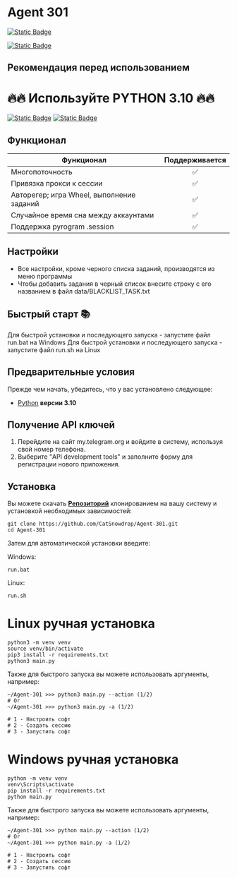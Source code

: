 # Agent 301

[![Static Badge](https://img.shields.io/badge/Telegram-BOT-Link?style=for-the-badge&logo=Telegram&logoColor=white&logoSize=auto&color=blue)](https://t.me/Agent301Bot/app?startapp=onetime352437152)

[![Static Badge](https://img.shields.io/badge/My_Telegram-@CatSnowdrop-Link?style=for-the-badge&logo=Telegram&logoColor=white&logoSize=auto&color=blue)](https://t.me/CatSnowdrop)

## Рекомендация перед использованием

# 🔥🔥 Используйте PYTHON 3.10 🔥🔥

[![Static Badge](https://img.shields.io/badge/README_in_Ukrainian_available-README_%D0%A3%D0%BA%D1%80%D0%B0%D1%97%D0%BD%D1%81%D1%8C%D0%BA%D0%BE%D1%8E_%D0%BC%D0%BE%D0%B2%D0%BE%D1%8E-blue.svg?style=for-the-badge&logo=data:image/svg+xml;base64,PHN2ZyB4bWxucz0iaHR0cDovL3d3dy53My5vcmcvMjAwMC9zdmciIHdpZHRoPSIxMjAwIiBoZWlnaHQ9IjgwMCI+DQo8cmVjdCB3aWR0aD0iMTIwMCIgaGVpZ2h0PSI4MDAiIGZpbGw9IiMwMDU3QjciLz4NCjxyZWN0IHdpZHRoPSIxMjAwIiBoZWlnaHQ9IjQwMCIgeT0iNDAwIiBmaWxsPSIjRkZENzAwIi8+DQo8L3N2Zz4=)](README-UA.md)
[![Static Badge](https://img.shields.io/badge/README_in_russian_available-README_%D0%BD%D0%B0_%D1%80%D1%83%D1%81%D1%81%D0%BA%D0%BE%D0%BC_%D1%8F%D0%B7%D1%8B%D0%BA%D0%B5-blue?style=for-the-badge)](README-RU.md)


## Функционал
| Функционал                                                     | Поддерживается |
|----------------------------------------------------------------|:---------:|
| Многопоточность                                                |     ✅     |
| Привязка прокси к сессии                                       |     ✅     |
| Авторегер; игра Wheel, выполнение заданий                      |     ✅     |
| Случайное время сна между аккаунтами                           |     ✅     |
| Поддержка pyrogram .session                                    |     ✅     |

## Настройки
- Все настройки, кроме черного списка заданий, производятся из меню программы
- Чтобы добавить задания в черный список внесите строку с его названием в файл data/BLACKLIST_TASK.txt

## Быстрый старт 📚
Для быстрой установки и последующего запуска - запустите файл run.bat на Windows
Для быстрой установки и последующего запуска - запустите файл run.sh на Linux

## Предварительные условия
Прежде чем начать, убедитесь, что у вас установлено следующее:
- [Python](https://www.python.org/downloads/) **версии 3.10**

## Получение API ключей
1. Перейдите на сайт my.telegram.org и войдите в систему, используя свой номер телефона.
2. Выберите "API development tools" и заполните форму для регистрации нового приложения.

## Установка
Вы можете скачать [**Репозиторий**](https://github.com/CatSnowdrop/Agent-301) клонированием на вашу систему и установкой необходимых зависимостей:
```shell
git clone https://github.com/CatSnowdrop/Agent-301.git
cd Agent-301
```

Затем для автоматической установки введите:

Windows:
```shell
run.bat
```

Linux:
```shell
run.sh
```


# Linux ручная установка
```shell
python3 -m venv venv
source venv/bin/activate
pip3 install -r requirements.txt
python3 main.py
```

Также для быстрого запуска вы можете использовать аргументы, например:
```shell
~/Agent-301 >>> python3 main.py --action (1/2)
# Or
~/Agent-301 >>> python3 main.py -a (1/2)

# 1 - Настроить софт
# 2 - Создать сессию
# 3 - Запустить софт
```

# Windows ручная установка
```shell
python -m venv venv
venv\Scripts\activate
pip install -r requirements.txt
python main.py
```

Также для быстрого запуска вы можете использовать аргументы, например:
```shell
~/Agent-301 >>> python main.py --action (1/2)
# Or
~/Agent-301 >>> python main.py -a (1/2)

# 1 - Настроить софт
# 2 - Создать сессию
# 3 - Запустить софт
```

